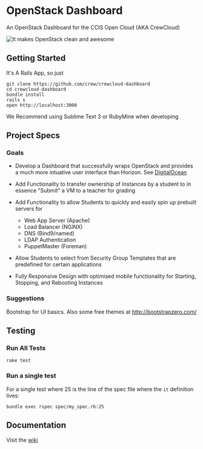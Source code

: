 # OpenStack Dashboard

An OpenStack Dashboard for the CCIS Open Cloud (AKA CrewCloud)

![It makes OpenStack clean and awesome](http://i42.tinypic.com/1hp3q0.gif)

## Getting Started 

It's A Rails App, so just

```
git clone https://github.com/crew/crewcloud-dashboard
cd crewcloud-dashboard
bundle install
rails s
open http://localhost:3000
```

We Recommend using Sublime Text 3 or RubyMine when developing

## Project Specs

### Goals

* Develop a Dashboard that successfully wraps OpenStack and provides a much more intuative user interface than Horizon.  See [DigitalOcean](https://cloud.digitalocean.com)

* Add Functionality to transfer ownership of Instances by a student to in essence "Submit" a VM to a teacher for grading
* Add Functionality to allow Students to quickly and easily spin up prebuilt servers for
  * Web App Server (Apache)
  * Load Balancer (NGINX)
  * DNS (Bind9/named)
  * LDAP Authentication
  * PuppetMaster (Foreman)
* Allow Students to select from Security Group Templates that are predefined for certain applications
* Fully Responsive Design with optimised mobile functionality for Starting, Stopping, and Rebooting Instances

### Suggestions

Bootstrap for UI basics.  Also some free themes at http://bootstrapzero.com/

## Testing

### Run All Tests

```
rake test
```

### Run a single test

For a single test where 25 is the line of the spec file where the `it` definition lives:

```
bundle exec rspec spec/my_spec.rb:25
```

## Documentation
Visit the [wiki](https://github.com/crew/crewcloud-dashboard/wiki)
